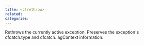 ```yaml
---
title: <cfrethrow>
related:
categories:
---
```


Rethrows the currently active exception. Preserves the exception's cfcatch.type and cfcatch.
  agContext information.